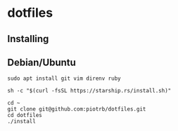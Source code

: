 # dotfiles

## Installing

## Debian/Ubuntu

```
sudo apt install git vim direnv ruby

sh -c "$(curl -fsSL https://starship.rs/install.sh)"

cd ~
git clone git@github.com:piotrb/dotfiles.git
cd dotfiles
./install

```

